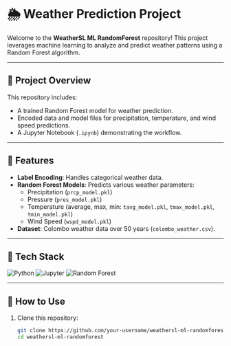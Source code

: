 # 🌦️ Weather Prediction Project

Welcome to the **WeatherSL ML RandomForest** repository! This project leverages machine learning to analyze and predict weather patterns using a Random Forest algorithm.

---

## 🧪 **Project Overview**

This repository includes:
- A trained Random Forest model for weather prediction.
- Encoded data and model files for precipitation, temperature, and wind speed predictions.
- A Jupyter Notebook (`.ipynb`) demonstrating the workflow.

---

## 🌟 **Features**

- **Label Encoding**: Handles categorical weather data.
- **Random Forest Models**: Predicts various weather parameters:
  - Precipitation (`prcp_model.pkl`)
  - Pressure (`pres_model.pkl`)
  - Temperature (average, max, min: `tavg_model.pkl`, `tmax_model.pkl`, `tmin_model.pkl`)
  - Wind Speed (`wspd_model.pkl`)
- **Dataset**: Colombo weather data over 50 years (`colombo_weather.csv`).

---

## 🔧 **Tech Stack**

![Python](https://img.shields.io/badge/-Python-3776AB?logo=python&logoColor=white&style=flat)
![Jupyter](https://img.shields.io/badge/-Jupyter-orange?logo=jupyter&logoColor=white&style=flat)
![Random Forest](https://img.shields.io/badge/-Random%20Forest-green?style=flat&logo=machine-learning)

---

## 🚀 **How to Use**

1. Clone this repository:
   ```bash
   git clone https://github.com/your-username/weathersl-ml-randomforest.git
   cd weathersl-ml-randomforest
